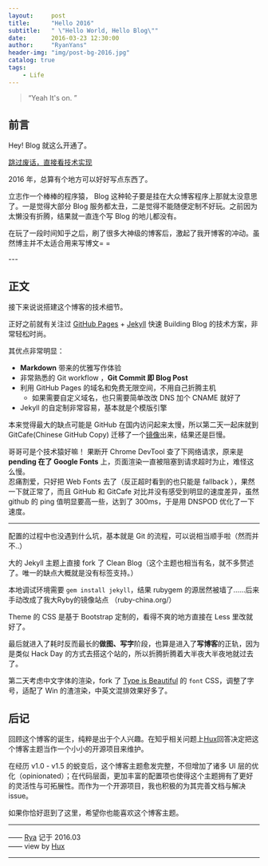 ```yaml
---
layout:     post
title:      "Hello 2016"
subtitle:   " \"Hello World, Hello Blog\""
date:       2016-03-23 12:30:00
author:     "RyanYans"
header-img: "img/post-bg-2016.jpg"
catalog: true
tags:
    - Life
---
```


> “Yeah It's on. ”


## 前言

Hey! Blog 就这么开通了。

[跳过废话，直接看技术实现 ](#build) 



2016 年，总算有个地方可以好好写点东西了。


立志作一个棒棒的程序猿， Blog 这种轮子要是挂在大众博客程序上那就太没意思了。一是觉得大部分 Blog 服务都太丑，二是觉得不能随便定制不好玩。之前因为太懒没有折腾，结果就一直连个写 Blog 的地儿都没有。

在玩了一段时间知乎之后，刷了很多大神级的博客后，激起了我开博客的冲动。虽然博主并不太适合用来写博文= =


<p id = "build"></p>
---

## 正文

接下来说说搭建这个博客的技术细节。  

正好之前就有关注过 [GitHub Pages](https://pages.github.com/) + [Jekyll](http://jekyllrb.com/) 快速 Building Blog 的技术方案，非常轻松时尚。

其优点非常明显：

* **Markdown** 带来的优雅写作体验
* 非常熟悉的 Git workflow ，**Git Commit 即 Blog Post**
* 利用 GitHub Pages 的域名和免费无限空间，不用自己折腾主机
	* 如果需要自定义域名，也只需要简单改改 DNS 加个 CNAME 就好了 
* Jekyll 的自定制非常容易，基本就是个模版引擎


本来觉得最大的缺点可能是 GitHub 在国内访问起来太慢，所以第二天一起床就到 GitCafe(Chinese GitHub Copy) 迁移了一个[镜像](http://huxpro.gitcafe.io)出来，结果还是巨慢。

哥哥可是个技术猿好嘛！ 果断开 Chrome DevTool 查了下网络请求，原来是 **pending 在了 Google Fonts** 上，页面渲染一直被阻塞到请求超时为止，难怪这么慢。  
忍痛割爱，只好把 Web Fonts 去了（反正超时看到的也只能是 fallback ），果然一下就正常了，而且 GitHub 和 GitCafe 对比并没有感受到明显的速度差异，虽然 github 的 ping 值明显要高一些，达到了 300ms，于是用 DNSPOD 优化了一下速度。

---

配置的过程中也没遇到什么坑，基本就是 Git 的流程，可以说相当顺手啦（然而并不..）

大的 Jekyll 主题上直接 fork 了 Clean Blog（这个主题也相当有名，就不多赘述了。唯一的缺点大概就是没有标签支持。）

本地调试环境需要 `gem install jekyll`，结果 rubygem 的源居然被墙了……后来手动改成了我大Ryby的镜像站点 （ruby-china.org/）

Theme 的 CSS 是基于 Bootstrap 定制的，看得不爽的地方直接在 Less 里改就好了。

最后就进入了耗时反而最长的**做图、写字**阶段，也算是进入了**写博客**的正轨，因为是类似 Hack Day 的方式去搭这个站的，所以折腾折腾着大半夜大半夜地就过去了。

第二天考虑中文字体的渲染，fork 了 [Type is Beautiful](http://www.typeisbeautiful.com/) 的 `font` CSS，调整了字号，适配了 Win 的渣渲染，中英文混排效果好多了。


## 后记

回顾这个博客的诞生，纯粹是出于个人兴趣。在知乎相关问题上[Hux](https://github.com/Huxpro/huxpro.github.io)回答决定把这个博客主题当作一个小小的开源项目来维护。

在经历 v1.0 - v1.5 的蜕变后，这个博客主题愈发完整，不但增加了诸多 UI 层的优化（opinionated）；在代码层面，更加丰富的配置项也使得这个主题拥有了更好的灵活性与可拓展性。而作为一个开源项目，我也积极的为其完善文档与解决 issue。

如果你恰好逛到了这里，希望你也能喜欢这个博客主题。 
 
---

 —— [Rya](https://github.com/RyanYans) 记于 2016.03  
 —— view by [Hux](https://github.com/Huxpro)  

---


